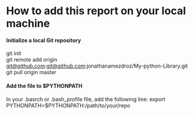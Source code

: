 # How to add this report on your local machine


#### Initialize a local Git repository
git init \
git remote add origin git@github.com:git@github.com:jonathanamezdroz/My-python-Library.git  \
git pull origin master

#### Add the file to $PYTHONPATH
In your .basrch or .bash_profile file, add the following line:
export PYTHONPATH=$PYTHONPATH:/path/to/your/repo